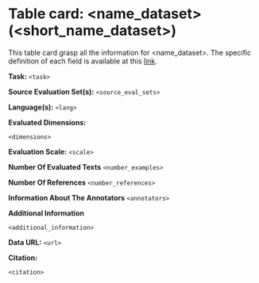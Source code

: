 # Table card: <name_dataset> (<short_name_dataset>)

This table card grasp all the information for <name_dataset>. The specific definition of each field is available at this [link](https://github.com/ThomasScialom/BEAMetrics#adding-a-new-dataset).

**Task:** 
`<task>`

**Source Evaluation Set(s):** 
`<source_eval_sets>`

**Language(s):** 
`<lang>`

**Evaluated Dimensions:** 
```
<dimensions>
```

**Evaluation Scale:** 
`<scale>`

**Number Of Evaluated Texts** 
`<number_examples>`

**Number Of  References** 
`<number_references>`

**Information About The Annotators** 
`<annotators>`

**Additional Information** 
```
<additional_information>
```

**Data URL:** 
``<url>``

**Citation:** 
```
<citation>
```

